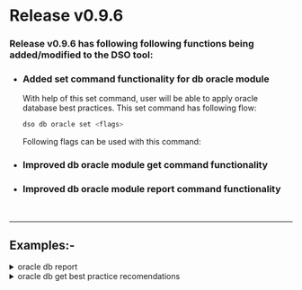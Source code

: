 # Release v0.9.6

### Release v0.9.6 has following following functions being added/modified to the DSO tool:
- ### Added set command functionality for db oracle module
    With help of this set command, user will be able to apply oracle database best practices. This set command has following flow:
    ```bash
    dso db oracle set <flags> 
    ```
    Following flags can be used with this command:
    
- ### Improved db oracle module get command functionality
- ### Improved db oracle module report command functionality

<br>

---

## Examples:-
<details><summary>oracle db report</summary>

* #### **Show** full report for the oracle database layer in **table** format
```bash:
dso db oracle report -I <db_ip> --svc <db_service_name> -U <db_username>
```
* #### **Show** full report for the oracle database layer in **json** format
```bash:
dso db oracle report -I <db_ip> --svc <db_service_name> -U <db_username> -o json
```
* #### **Generate** full report for the oracle database layer in **csv** format
```bash:
dso db oracle report -I <db_ip> --svc <db_service_name> -U <db_username> -o csv
```
</details>
<details><summary>oracle db get best practice recomendations</summary>

* #### **Show** best practice settings with recomendations for oracle database layer
```bash:
dso db oracle get -I <db_ip> --svc <db_service_name> -U <db_username>
```
* #### **Show** best practice settings with recomendations for oracle database layer in **JSON** format
```bash:
dso db oracle get -I <db_ip> --svc <db_service_name> -U <db_username> -o json
```
* #### **Generate** best practice settings with recomendations for oracle database layer in **csv** format
```bash:
dso db oracle get -I <db_ip> --svc <db_service_name> -U <db_username> -o csv
```
</details>